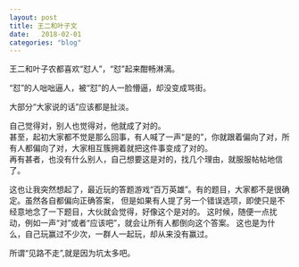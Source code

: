 ```yaml
---
layout: post
title: 王二和叶子文
date:   2018-02-01
categories: "blog"
---
```


王二和叶子农都喜欢“怼人”，“怼”起来酣畅淋漓。  

“怼”的人咄咄逼人，被“怼”的人一脸懵逼，却没变成骂街。  

大部分“大家说的话”应该都是扯淡。  

自己觉得对，别人也觉得对，他就成了对的。  
甚至，起初大家都不觉是那么回事，有人喊了一声“是的”，你就跟着偏向了对，所有人都偏向了对，大家相互簇拥着就把这件事变成了对的。  
再有甚者，也没有什么别人，自己想要这是对的，找几个理由，就服服帖帖地信了。  

这也让我突然想起了，最近玩的答题游戏“百万英雄”。有的题目，大家都不是很确定。虽然各自都偏向正确答案，
但是如果有人提了另一个错误选项，即使只是不经意地念了一下题目，大伙就会觉得，好像这个是对的。
这时候，随便一点扰动，例如一声“对”或者“应该吧”，就会让所有人都倒向这个答案。
这也是为什么，自己玩赢过不少次，一群人一起玩，却从来没有赢过。  
 
所谓“见路不走”,就是因为坑太多吧。




    


 

 


